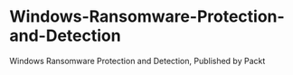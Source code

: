 # Windows-Ransomware-Protection-and-Detection
Windows Ransomware Protection and Detection, Published by Packt
